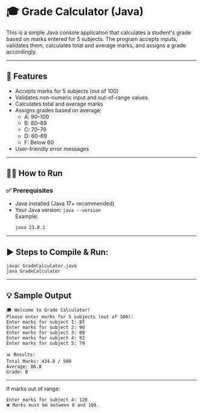 # 🎓 Grade Calculator (Java)

This is a simple Java console application that calculates a student's grade based on marks entered for 5 subjects. The program accepts inputs, validates them, calculates total and average marks, and assigns a grade accordingly.

---

## 📌 Features

- Accepts marks for 5 subjects (out of 100)
- Validates non-numeric input and out-of-range values
- Calculates total and average marks
- Assigns grades based on average:
  - A: 90–100
  - B: 80–89
  - C: 70–79
  - D: 60–69
  - F: Below 60
- User-friendly error messages

---

## 🧑‍💻 How to Run

### ✅ Prerequisites

- Java installed (Java 17+ recommended)
- Your Java version: `java --version`  
  Example:
  ```bash
  java 23.0.1
  ```
---

## ▶️ Steps to Compile & Run:
```
javac GradeCalculator.java
java GradeCalculator

```
---

## 💡 Sample Output
```
🎓 Welcome to Grade Calculator!
Please enter marks for 5 subjects (out of 100):
Enter marks for subject 1: 85
Enter marks for subject 2: 90
Enter marks for subject 3: 88
Enter marks for subject 4: 92
Enter marks for subject 5: 79

📊 Results:
Total Marks: 434.0 / 500
Average: 86.8
Grade: B
```
---

If marks out of range:
```
Enter marks for subject 4: 120
❌ Marks must be between 0 and 100.